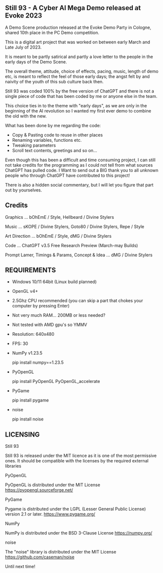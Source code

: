 Still 93 - A Cyber AI Mega Demo released at Evoke 2023
------------------------------------------------------

A Demo Scene production released at the Evoke Demo Party in Cologne,
shared 10th place in the PC Demo competition.

This is a digital art project that was worked on between early March and Late July of 2023.

It is meant to be partly satirical and partly a love letter to the people in the early days
of the Demo Scene.

The overall theme, attitude, choice of effects, pacing, music, length of demo etc, is meant
to reflect the feel of those early days; the angst felt by and naivity of the youth of this
sub culture back then.

Still 93 was coded 100% by the free version of ChatGPT and there is not a single piece of code
that has been coded by me or anyone else in the team.

This choice ties in to the theme with "early days", as we are only in the beginning of the
AI revolution so I wanted my first ever demo to combine the old with the new.

What has been done by me regarding the code:

- Copy & Pasting code to reuse in other places
- Renaming variables, functions etc.
- Tweaking parameters
- Scroll text contents, greetings and so on... 

Even though this has been a difficult and time consuming project, I can still not take
credits for the programming as I could not tell from what sources ChatGPT has pulled code.
I Want to send out a BIG thank you to all unknown people who through ChatGPT have contributed
to this project!

There is also a hidden social commentary, but I will let you figure that part out by
yourselves. 



Credits
-------

Graphics ... bOhEmE / Style, Hellbeard / Divine Stylers

Music ... sKOPE / Divine Stylers, Goto80 / Divine Stylers, Repe / Style

Art Direction ... bOhEmE / Style, dMG / Divine Stylers

Code ... ChatGPT v3.5 Free Research Preview (March-may Builds)

Prompt Lamer, Timings & Params, Concept & Idea ... dMG / Divine Stylers



REQUIREMENTS
------------


- Windows 10/11 64bit (Linux build planned)
- OpenGL v4+
- 2.5Ghz CPU recommended (you can skip a part that chokes your computer by pressing Enter)
- Not very much RAM... 200MB or less needed?
- Not tested with AMD gpu's so YMMV
- Resolution: 640x480
- FPS: 30

- NumPy v1.23.5

  pip install numpy==1.23.5

- PyOpenGL

  pip install PyOpenGL PyOpenGL_accelerate

- PyGame

  pip install pygame

- noise

  pip install noise



LICENSING
---------

Still 93

Still 93 is released under the MIT licence as it is one of the most permissive ones.
It should be compatible with the licenses by the required external libraries


PyOpenGL

PyOpenGL is distributed under the MIT License
https://pyopengl.sourceforge.net/


PyGame

Pygame is distributed under the LGPL (Lesser General Public License) version 2.1 or later.
https://www.pygame.org/


NumPy

NumPy is distributed under the BSD 3-Clause License
https://numpy.org/


noise

The "noise" library is distributed under the MIT License
https://github.com/caseman/noise


Until next time!
